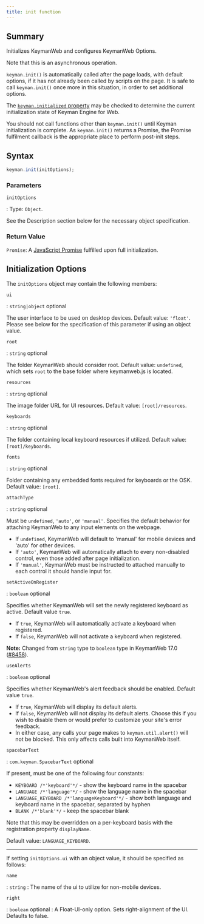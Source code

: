 ```yaml
---
title: init function
---
```


## Summary

Initializes KeymanWeb and configures KeymanWeb Options.

Note that this is an asynchronous operation.

`keyman.init()` is automatically called after the page loads, with default
options, if it has not already been called by scripts on the page. It is safe to
call `keyman.init()` once more in this situation, in order to set additional
options.

The [`keyman.initialized` property](initialized) may be checked to determine the
current initialization state of Keyman Engine for Web.

You should not call functions other than `keyman.init()` until Keyman
initialization is complete. As `keyman.init()` returns a Promise, the Promise
fulfilment callback is the appropriate place to perform post-init steps.

## Syntax

```js
keyman.init(initOptions);
```

### Parameters

`initOptions`

: Type: `Object`.

  See the Description section below for the necessary object specification.

### Return Value

`Promise`: A [JavaScript Promise](https://developer.mozilla.org/en-US/docs/Web/JavaScript/Reference/Global_Objects/Promise)
fulfilled upon full initialization.

## <a name="init_options">Initialization Options</a>

The `initOptions` object may contain the following members:

`ui`

: `string|object` <span class="optional">optional</span>

  The user interface to be used on desktop devices. Default value: `'float'`.
  Please see below for the specification of this parameter if using an object
  value.

`root`

: `string` <span class="optional">optional</span>

  The folder KeymanWeb should consider root. Default value: `undefined`, which
  sets `root` to the base folder where keymanweb.js is located.

`resources`

: `string` <span class="optional">optional</span>

  The image folder URL for UI resources. Default value: `[root]/resources`.

`keyboards`

: `string` <span class="optional">optional</span>

  The folder containing local keyboard resources if utilized. Default value:
  `[root]/keyboards`.

`fonts`

: `string` <span class="optional">optional</span>

  Folder containing any embedded fonts required for keyboards or the OSK.
  Default value: `[root]`.

`attachType`

: `string` <span class="optional">optional</span>

  Must be `undefined`, `'auto'`, or `'manual'`. Specifies the default behavior
  for attaching KeymanWeb to any input elements on the webpage.

  * If `undefined`, KeymanWeb will default to 'manual' for mobile devices and
    'auto' for other devices.
  * If `'auto'`, KeymanWeb will automatically attach to every non-disabled
    control, even those added after page initialization.
  * If `'manual'`, KeymanWeb must be instructed to attached manually to each
    control it should handle input for.

`setActiveOnRegister`

: `boolean` <span class="optional">optional</span>

  Specifies whether KeymanWeb will set the newly registered keyboard as active. Default value `true`.

  * If `true`, KeymanWeb will automatically activate a keyboard when registered.
  * If `false`, KeymanWeb will not activate a keyboard when registered.

  **Note:** Changed from `string` type to `boolean` type in KeymanWeb 17.0 ([#8458](https://github.com/keymanapp/keyman/pull/8458)).

`useAlerts`

: `boolean` <span class="optional">optional</span>

  Specifies whether KeymanWeb's alert feedback should be enabled. Default value `true`.

  * If `true`, KeymanWeb will display its default alerts.
  * If `false`, KeymanWeb will not display its default alerts. Choose this if you wish to disable them or would prefer to customize your site's error feedback.
  * In either case, any calls your page makes to `keyman.util.alert()` will not be blocked.  This only affects calls built into KeymanWeb itself.

`spacebarText`

: `com.keyman.SpacebarText` <span class="optional">optional</span>

  If present, must be one of the following four constants:
  * `KEYBOARD /*'keyboard'*/` - show the keyboard name in the spacebar
  * `LANGUAGE /*'language'*/` - show the language name in the spacebar
  * `LANGUAGE_KEYBOARD /*'languageKeyboard'*/` - show both language and
    keyboard name in the spacebar, separated by hyphen
  * `BLANK /*'blank'*/` - keep the spacebar blank

  Note that this may be overridden on a per-keyboard basis with the registration
  property `displayName`.

  Default value: `LANGUAGE_KEYBOARD`.

---

If setting `initOptions.ui` with an object value, it should be specified as
follows:

`name`

: `string`
: The name of the ui to utilize for non-mobile devices.


`right`

: `boolean` <span class="optional">optional</span>
: A Float-UI-only option. Sets right-alignment of the UI. Defaults to false.
